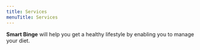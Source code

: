 ```yaml
---
title: Services
menuTitle: Services
---
```


**Smart Binge** will help you get a healthy lifestyle by enabling you to manage your diet.
